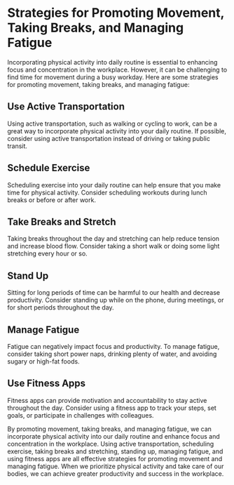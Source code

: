 Strategies for Promoting Movement, Taking Breaks, and Managing Fatigue
=============================================================

Incorporating physical activity into daily routine is essential to enhancing focus and concentration in the workplace. However, it can be challenging to find time for movement during a busy workday. Here are some strategies for promoting movement, taking breaks, and managing fatigue:

## Use Active Transportation

Using active transportation, such as walking or cycling to work, can be a great way to incorporate physical activity into your daily routine. If possible, consider using active transportation instead of driving or taking public transit.

## Schedule Exercise

Scheduling exercise into your daily routine can help ensure that you make time for physical activity. Consider scheduling workouts during lunch breaks or before or after work.

## Take Breaks and Stretch

Taking breaks throughout the day and stretching can help reduce tension and increase blood flow. Consider taking a short walk or doing some light stretching every hour or so.

## Stand Up

Sitting for long periods of time can be harmful to our health and decrease productivity. Consider standing up while on the phone, during meetings, or for short periods throughout the day.

## Manage Fatigue

Fatigue can negatively impact focus and productivity. To manage fatigue, consider taking short power naps, drinking plenty of water, and avoiding sugary or high-fat foods.

## Use Fitness Apps

Fitness apps can provide motivation and accountability to stay active throughout the day. Consider using a fitness app to track your steps, set goals, or participate in challenges with colleagues.

By promoting movement, taking breaks, and managing fatigue, we can incorporate physical activity into our daily routine and enhance focus and concentration in the workplace. Using active transportation, scheduling exercise, taking breaks and stretching, standing up, managing fatigue, and using fitness apps are all effective strategies for promoting movement and managing fatigue. When we prioritize physical activity and take care of our bodies, we can achieve greater productivity and success in the workplace.
